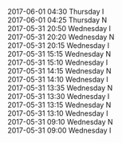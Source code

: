 2017-06-01 04:30 Thursday  I  
2017-06-01 04:25 Thursday  N  
2017-05-31 20:50 Wednesday  I  
2017-05-31 20:20 Wednesday  N  
2017-05-31 20:15 Wednesday  I  
2017-05-31 15:15 Wednesday  N  
2017-05-31 15:10 Wednesday  I  
2017-05-31 14:15 Wednesday  N  
2017-05-31 14:10 Wednesday  I  
2017-05-31 13:35 Wednesday  N  
2017-05-31 13:30 Wednesday  I  
2017-05-31 13:15 Wednesday  N  
2017-05-31 13:10 Wednesday  I  
2017-05-31 09:10 Wednesday  N  
2017-05-31 09:00 Wednesday  I  

